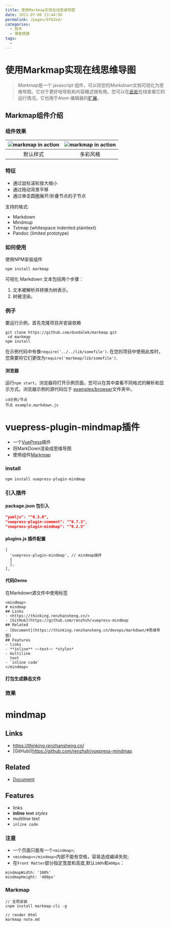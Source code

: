 ```yaml
---
title: 使用Markmap实现在线思维导图
date: 2021-07-06 13:44:56
permalink: /pages/bf62e4/
categories:
  - 技术
  - 博客搭建
tags:
  - 
---
```

# 使用**Markmap**实现在线思维导图

> *Markmap*是一个 javascript 组件，可以将您的*Markdown*文档可视化为思维导图。它对于更好地导航和内容概述很有用。您可以在[此处](http://kb.knomaton.org/multi-agent-systems/)在线查看它的运行情况。它也用于Atom 编辑器的[扩展](https://atom.io/packages/markdown-mindmap)。

## **Markmap**组件介绍

### 组件效果

| ![markmap in action](https://github.com/dundalek/markmap/raw/master/doc/img/mindmap-screenshot2.png) | ![markmap in action](https://github.com/dundalek/markmap/raw/master/doc/img/mindmap-screenshot1.png) |
| :----------------------------------------------------------: | :----------------------------------------------------------: |
|                           默认样式                           |                           多彩风格                           |

### 特征

- 通过鼠标滚轮放大缩小
- 通过拖动背景平移
- 通过单击圆圈展开/折叠节点的子节点

支持的格式:

- Markdown
- Mindmup
- Txtmap (whitespace indented plaintext)
- Pandoc (limited prototype)



### 如何使用

使用NPM安装组件

```
npm install markmap
```

可视化 Markdown 文本包括两个步骤：

1. 文本被解析并转换为树表示。
2. 树被渲染。



### 例子

要运行示例，首先克隆项目并安装依赖

```
git clone https://github.com/dundalek/markmap.git
 cd markmap 
npm install
```

在示例代码中有像`require('../../lib/somefile')`. 在您的项目中使用此库时，您需要将它们更改为`require('markmap/lib/somefile')`.

#### 浏览器

运行`npm start`，浏览器将打开示例页面，您可以在其中查看不同格式的解析和显示方式。浏览器示例的源代码位于 [examples/browser](https://github.com/dundalek/markmap/blob/master/examples/browser)文件夹中。

```
cd示例/节点
节点 example.markdown.js
```



# vuepress-plugin-mindmap插件

- 一个[VuePress](https://vuepress.vuejs.org/zh/plugin/)插件
- 将MarkDown渲染成思维导图
- 使用组件[Markmap](https://markmap.js.org/)



### install

```
npm install vuepress-plugin-mindmap
```

### 引入插件

#### package.json 包引入

```json
"yamljs": "^0.3.0",
"vuepress-plugin-comment": "^0.7.3",
"vuepress-plugin-mindmap": "^0.2.5"
```

#### plugins.js 插件配置

```
[
  'vuepress-plugin-mindmap', // mindmap插件
  {
  },
],
```

#### 代码Demo

在Markdown源文件中使用<mindmap>标签

```
<mindmap>
# mindmap
## Links
- <https://thinking.renzhansheng.cn/>
- [GitHub](https://github.com/renzhsh/vuepress-mindmap
## Related
- [Document](https://thinking.renzhansheng.cn/devops/markdown/#思维导图)
## Features
- links
- **inline** ~~text~~ *styles*
- multiline
  text
- `inline code`
</mindmap>
```

#### 打包生成静态文件

### 效果

<mindmap>

# mindmap
## Links
- <https://thinking.renzhansheng.cn/>
- [GitHub](https://github.com/renzhsh/vuepress-mindmap
## Related
- [Document](https://thinking.renzhansheng.cn/devops/markdown/#思维导图)
## Features
- links
- **inline** ~~text~~ *styles*
- multiline
  text
- `inline code`
</mindmap>



### 注意


- 一个页面只能有一个`<mindmap>`;
- `<mindmap></mindmap>`内部不能有空格，容易造成编译失败;
- 在`Front Matter`部分指定宽度和高度,默认`100%`和`400px`：

```
mindmapWidth: '100%'
mindmapHeight: '400px'
```

### Markmap

```
// 全局安装
cnpm install markmap-cli -g

// render Html
markmap note.md
```
